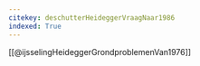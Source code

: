 ```yaml
---
citekey: deschutterHeideggerVraagNaar1986
indexed: True
---
```


[[@ijsselingHeideggerGrondproblemenVan1976]]

